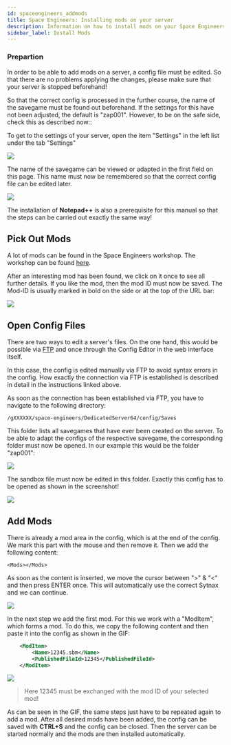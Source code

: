 ```yaml
---
id: spaceengineers_addmods
title: Space Engineers: Installing mods on your server
description: Information on how to install mods on your Space Engineers server from ZAP-Hosting - ZAP-Hosting.com documentation
sidebar_label: Install Mods
---
```


### Prepartion

In order to be able to add mods on a server, a config file must be edited. So that there are no problems applying the changes, please make sure that your server is stopped beforehand!

So that the correct config is processed in the further course, the name of the savegame must be found out beforehand. If the settings for this have not been adjusted, the default is "zap001". However, to be on the safe side, check this as described now::

To get to the settings of your server, open the item "Settings" in the left list under the tab "Settings"

![](https://screensaver01.zap-hosting.com/index.php/s/66esYqyQXBneKsc/preview)

The name of the savegame can be viewed or adapted in the first field on this page. This name must now be remembered so that the correct config file can be edited later.

![](https://screensaver01.zap-hosting.com/index.php/s/4FPjwQWeMesb9FP/preview)

The installation of **Notepad++** is also a prerequisite for this manual so that the steps can be carried out exactly the same way!

## Pick Out Mods

A lot of mods can be found in the Space Engineers workshop. The workshop can be found [here](https://steamcommunity.com/workshop/about/?appid=244850).

After an interesting mod has been found, we click on it once to see all further details. If you like the mod, then the mod ID must now be saved. The Mod-ID is usually marked in bold on the side or at the top of the URL bar:

![](https://screensaver01.zap-hosting.com/index.php/s/fPo6jNKmb8nEXC9/preview)

## Open Config Files

There are two ways to edit a server's files. On the one hand, this would be possible via [FTP](https://zap-hosting.com/guides/docs/en/gameserver_ftpaccess/) and once through the Config Editor in the web interface itself.

In this case, the config is edited manually via FTP to avoid syntax errors in the config. How exactly the connection via FTP is established is described in detail in the instructions linked above.

As soon as the connection has been established via FTP, you have to navigate to the following directory:

``/gXXXXXX/space-engineers/DedicatedServer64/config/Saves``

This folder lists all savegames that have ever been created on the server. To be able to adapt the configs of the respective savegame, the corresponding folder must now be opened. In our example this would be the folder "zap001":

![](https://screensaver01.zap-hosting.com/index.php/s/8FETJrxoTdsxa7z/preview)

The sandbox file must now be edited in this folder. Exactly this config has to be opened as shown in the screenshot!

![](https://screensaver01.zap-hosting.com/index.php/s/nSzkf8qDoWkAWGq/preview)

## Add Mods

There is already a mod area in the config, which is at the end of the config. We mark this part with the mouse and then remove it. Then we add the following content:

`<Mods></Mods>`

As soon as the content is inserted, we move the cursor between ">" & "<" and then press ENTER once. This will automatically use the correct Sytnax and we can continue.

![](https://screensaver01.zap-hosting.com/index.php/s/xDEG26pY6fWN9cc/download)

In the next step we add the first mod. For this we work with a "ModItem", which forms a mod. To do this, we copy the following content and then paste it into the config as shown in the GIF:

```xml
	<ModItem>
		<Name>12345.sbm</Name>
		<PublishedFileId>12345</PublishedFileId>
	</ModItem>
```

![](https://screensaver01.zap-hosting.com/index.php/s/WefE3SkkG3FRqP5/download)

> Here 12345 must be exchanged with the mod ID of your selected mod!

As can be seen in the GIF, the same steps just have to be repeated again to add a mod. After all desired mods have been added, the config can be saved with **CTRL+S** and the config can be closed. Then the server can be started normally and the mods are then installed automatically.
